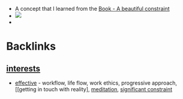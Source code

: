 - A concept that I learned from the [Book - A beautiful constraint](<Book - A beautiful constraint.md>)
- ![](https://scontent-xsp1-2.xx.fbcdn.net/v/t1.15752-9/50477413_2248735575369351_4530151677835083776_n.jpg?_nc_cat=102&_nc_sid=ae9488&_nc_ohc=KWiLWGiI978AX-TkzmU&_nc_ht=scontent-xsp1-2.xx&oh=b7128a062584eb62f361deb0040ad015&oe=5F9D17DF)
- 

# Backlinks
## [interests](<interests.md>)
- [effective](<effective.md>) - workflow, life flow, work ethics, progressive approach, [[getting in touch with reality], [meditation](<meditation.md>), [significant constraint](<significant constraint.md>)

